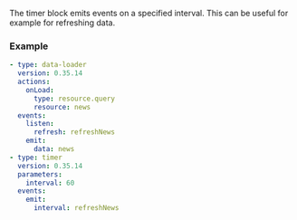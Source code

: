 The timer block emits events on a specified interval. This can be useful for example for refreshing
data.

### Example

```yaml
- type: data-loader
  version: 0.35.14
  actions:
    onLoad:
      type: resource.query
      resource: news
  events:
    listen:
      refresh: refreshNews
    emit:
      data: news
- type: timer
  version: 0.35.14
  parameters:
    interval: 60
  events:
    emit:
      interval: refreshNews
```
